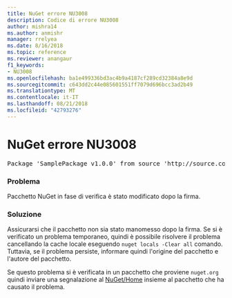 ```yaml
---
title: NuGet errore NU3008
description: Codice di errore NU3008
author: mishra14
ms.author: anmishr
manager: rrelyea
ms.date: 8/16/2018
ms.topic: reference
ms.reviewer: anangaur
f1_keywords:
- NU3008
ms.openlocfilehash: ba1e499336bd3ac4b9a4187cf289cd32384a8e9d
ms.sourcegitcommit: c643dd2c44e085601551ff7079d696bcc3ad2b49
ms.translationtype: MT
ms.contentlocale: it-IT
ms.lasthandoff: 08/21/2018
ms.locfileid: "42793276"
---
```

# <a name="nuget-error-nu3008"></a>NuGet errore NU3008

<pre>Package 'SamplePackage v1.0.0' from source 'http://source.com/index.json': The package integrity check failed.</pre>

### <a name="issue"></a>Problema

Pacchetto NuGet in fase di verifica è stato modificato dopo la firma.


### <a name="solution"></a>Soluzione

Assicurarsi che il pacchetto non sia stato manomesso dopo la firma. Se si è verificato un problema temporaneo, quindi è possibile risolvere il problema cancellando la cache locale eseguendo `nuget locals -Clear all` comando. Tuttavia, se il problema persiste, informare quindi l'origine del pacchetto e l'autore del pacchetto.

Se questo problema si è verificata in un pacchetto che proviene `nuget.org` quindi inviare una segnalazione al [NuGet/Home](https://github.com/NuGet/Home/issues) insieme al pacchetto che ha causato il problema.


